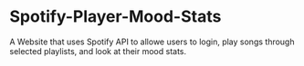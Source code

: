 # Spotify-Player-Mood-Stats
A Website that uses Spotify API to allowe users to login, play songs through selected playlists, and look at their mood stats.
